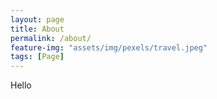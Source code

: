 ```yaml
---
layout: page
title: About
permalink: /about/
feature-img: "assets/img/pexels/travel.jpeg"
tags: [Page]
---
```


Hello
